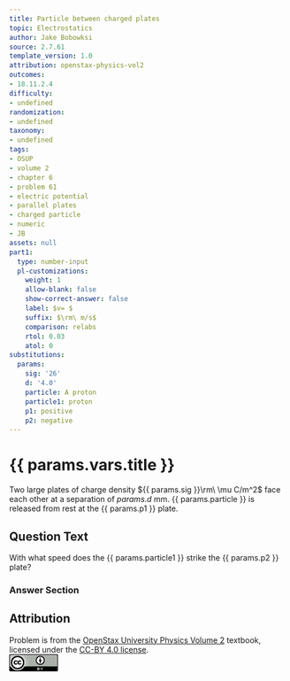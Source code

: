 ```yaml
---
title: Particle between charged plates
topic: Electrostatics
author: Jake Bobowksi
source: 2.7.61
template_version: 1.0
attribution: openstax-physics-vol2
outcomes:
- 18.11.2.4
difficulty:
- undefined
randomization:
- undefined
taxonomy:
- undefined
tags:
- OSUP
- volume 2
- chapter 6
- problem 61
- electric potential
- parallel plates
- charged particle
- numeric
- JB
assets: null
part1:
  type: number-input
  pl-customizations:
    weight: 1
    allow-blank: false
    show-correct-answer: false
    label: $v= $
    suffix: $\rm\ m/s$
    comparison: relabs
    rtol: 0.03
    atol: 0
substitutions:
  params:
    sig: '26'
    d: '4.0'
    particle: A proton
    particle1: proton
    p1: positive
    p2: negative
---
```

# {{ params.vars.title }}
Two large plates of charge density ${{ params.sig }}\rm\ \mu C/m^2$ face each other at a separation of ${{ params.d }} \textrm{ mm}$.
{{ params.particle }} is released from rest at the {{ params.p1 }} plate.

## Question Text

With what speed does the {{ params.particle1 }} strike the {{ params.p2 }} plate?

### Answer Section

## Attribution

Problem is from the [OpenStax University Physics Volume 2](https://openstax.org/details/books/university-physics-volume-2) textbook, licensed under the [CC-BY 4.0 license](https://creativecommons.org/licenses/by/4.0/).<br>![Image representing the Creative Commons 4.0 BY license.](https://raw.githubusercontent.com/firasm/bits/master/by.png)